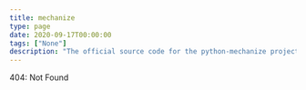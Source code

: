 ```yaml
---
title: mechanize
type: page
date: 2020-09-17T00:00:00
tags: ["None"]
description: "The official source code for the python-mechanize project"
---
```


404: Not Found
